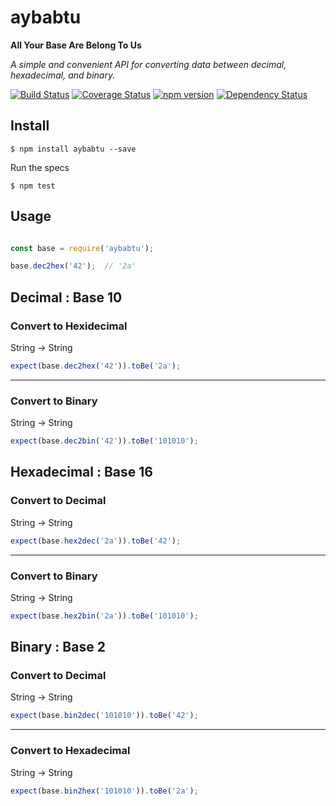 # aybabtu
**All Your Base Are Belong To Us**

*A simple and convenient API for converting data between decimal, hexadecimal, and binary.*

[![Build Status](https://travis-ci.org/SeanCannon/aybabtu.svg?branch=master)](https://travis-ci.org/SeanCannon/aybabtu) [![Coverage Status](https://coveralls.io/repos/SeanCannon/aybabtu/badge.svg?branch=master&service=github)](https://coveralls.io/github/SeanCannon/aybabtu?branch=master) [![npm version](http://img.shields.io/npm/v/aybabtu.svg)](https://npmjs.org/package/aybabtu) [![Dependency Status](https://david-dm.org/SeanCannon/aybabtu.svg)](https://david-dm.org/SeanCannon/aybabtu)

## Install

```
$ npm install aybabtu --save
```

Run the specs

```
$ npm test
```

## Usage

```js

const base = require('aybabtu');

base.dec2hex('42');  // '2a'

```

## Decimal : Base 10

### Convert to Hexidecimal
String → String
```js
expect(base.dec2hex('42')).toBe('2a');
```

---
### Convert to Binary
String → String
```js
expect(base.dec2bin('42')).toBe('101010');
```


## Hexadecimal : Base 16

### Convert to Decimal
String → String
```js
expect(base.hex2dec('2a')).toBe('42');
```

---
### Convert to Binary
String → String
```js
expect(base.hex2bin('2a')).toBe('101010');
```


## Binary : Base 2

### Convert to Decimal
String → String
```js
expect(base.bin2dec('101010')).toBe('42');
```

---
### Convert to Hexadecimal
String → String
```js
expect(base.bin2hex('101010')).toBe('2a');
```
